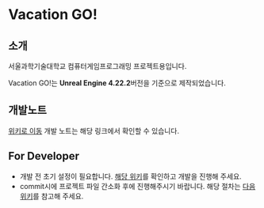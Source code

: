 # Vacation GO!

## 소개

서울과학기술대학교 컴퓨터게임프로그래밍 프로젝트용입니다.

Vacation GO!는 **Unreal Engine 4.22.2**버전을 기준으로 제작되었습니다.



## 개발노트

[위키로 이동](https://github.com/rlatjdrhks74/VacationGo/wiki) 개발 노트는 해당 링크에서 확인할 수 있습니다.



## For Developer

* 개발 전 초기 설정이 필요합니다. [해당 위키](https://github.com/rlatjdrhks74/VacationGo/wiki/%EC%B4%88%EA%B8%B0-%EC%84%A4%EC%A0%95)를 확인하고 개발을 진행해 주세요.
* commit시에 프로젝트 파일 간소화 후에 진행해주시기 바랍니다. 해당 절차는 [다음 위키](https://github.com/rlatjdrhks74/VacationGo/wiki/Commit%EC%8B%9C-%EC%9C%A0%EC%9D%98%EC%82%AC%ED%95%AD)를 참고해 주세요.

